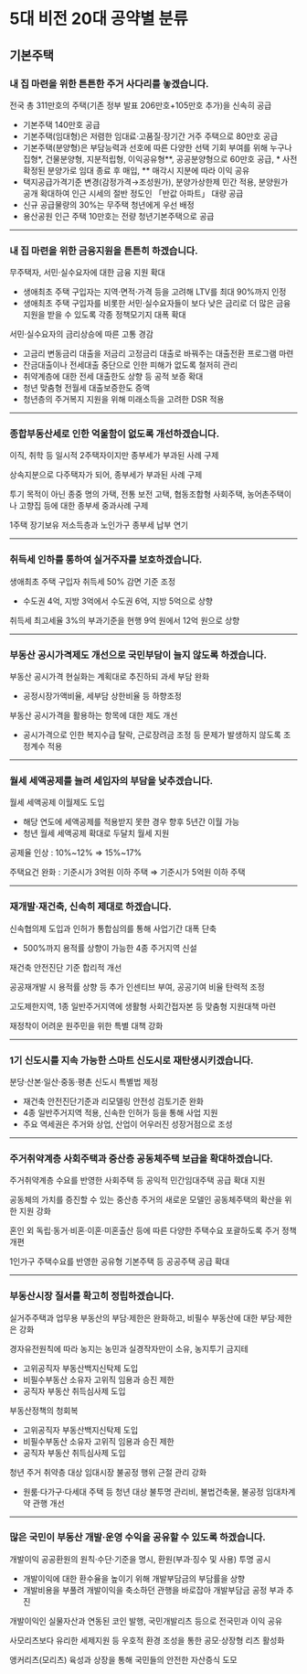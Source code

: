 # 5대 비전 20대 공약별 분류

## 기본주택

### 내 집 마련을 위한 튼튼한 주거 사다리를 놓겠습니다.

전국 총 311만호의 주택(기존 정부 발표 206만호+105만호 추가)을 신속히 공급
- 기본주택 140만호 공급
- 기본주택(임대형)은 저렴한 임대료·고품질·장기간 거주 주택으로 80만호 공급
- 기본주택(분양형)은 부담능력과 선호에 따른 다양한 선택 기회 부여를 위해 누구나집형*, 건물분양형, 지분적립형, 이익공유형**, 공공분양형으로 60만호 공급, * 사전 확정된 분양가로 임대 종료 후 매입, ** 매각시 지분에 따라 이익 공유
- 택지공급가격기준 변경(감정가격→조성원가), 분양가상한제 민간 적용, 분양원가 공개 확대하여 인근 시세의 절반 정도인 「반값 아파트」 대량 공급
- 신규 공급물량의 30%는 무주택 청년에게 우선 배정
- 용산공원 인근 주택 10만호는 전량 청년기본주택으로 공급

---

### 내 집 마련을 위한 금융지원을 튼튼히 하겠습니다.

무주택자, 서민·실수요자에 대한 금융 지원 확대
- 생애최초 주택 구입자는 지역·면적·가격 등을 고려해 LTV를 최대 90%까지 인정
- 생애최초 주택 구입자를 비롯한 서민·실수요자들이 보다 낮은 금리로 더 많은 금융지원을 받을 수 있도록 각종 정책모기지 대폭 확대

서민·실수요자의 금리상승에 따른 고통 경감
- 고금리 변동금리 대출을 저금리 고정금리 대출로 바꿔주는 대출전환 프로그램 마련
- 잔금대출이나 전세대출 중단으로 인한 피해가 없도록 철저히 관리
- 취약계층에 대한 전세 대출한도 상향 등 공적 보증 확대
- 청년 맞춤형 전월세 대출보증한도 증액
- 청년층의 주거복지 지원을 위해 미래소득을 고려한 DSR 적용

---

### 종합부동산세로 인한 억울함이 없도록 개선하겠습니다.

이직, 취학 등 일시적 2주택자이지만 종부세가 부과된 사례 구제

상속지분으로 다주택자가 되어, 종부세가 부과된 사례 구제

투기 목적이 아닌 종중 명의 가택, 전통 보전 고택, 협동조합형 사회주택, 농어촌주택이나 고향집 등에 대한 종부세 중과사례 구제

1주택 장기보유 저소득층과 노인가구 종부세 납부 연기

---

### 취득세 인하를 통하여 실거주자를 보호하겠습니다.

생애최초 주택 구입자 취득세 50% 감면 기준 조정
- 수도권 4억, 지방 3억에서 수도권 6억, 지방 5억으로 상향

취득세 최고세율 3%의 부과기준을 현행 9억 원에서 12억 원으로 상향

---

### 부동산 공시가격제도 개선으로 국민부담이 늘지 않도록 하겠습니다.

부동산 공시가격 현실화는 계획대로 추진하되 과세 부담 완화
- 공정시장가액비율, 세부담 상한비율 등 하향조정

부동산 공시가격을 활용하는 항목에 대한 제도 개선
- 공시가격으로 인한 복지수급 탈락, 근로장려금 조정 등 문제가 발생하지 않도록 조정계수 적용

---

### 월세 세액공제를 늘려 세입자의 부담을 낮추겠습니다.

월세 세액공제 이월제도 도입
- 해당 연도에 세액공제를 적용받지 못한 경우 향후 5년간 이월 가능
- 청년 월세 세액공제 확대로 두달치 월세 지원

공제율 인상 : 10%~12% ⇒ 15%~17%

주택요건 완화 : 기준시가 3억원 이하 주택 ⇒ 기준시가 5억원 이하 주택

---

### 재개발·재건축, 신속히 제대로 하겠습니다.

신속협의제 도입과 인허가 통합심의를 통해 사업기간 대폭 단축
- 500%까지 용적률 상향이 가능한 4종 주거지역 신설

재건축 안전진단 기준 합리적 개선

공공재개발 시 용적률 상향 등 추가 인센티브 부여, 공공기여 비율 탄력적 조정

고도제한지역, 1종 일반주거지역에 생활형 사회간접자본 등 맞춤형 지원대책 마련

재정착이 어려운 원주민을 위한 특별 대책 강화

---

### 1기 신도시를 지속 가능한 스마트 신도시로 재탄생시키겠습니다.

분당·산본·일산·중동·평촌 신도시 특별법 제정
- 재건축 안전진단기준과 리모델링 안전성 검토기준 완화
- 4종 일반주거지역 적용, 신속한 인허가 등을 통해 사업 지원
- 주요 역세권은 주거와 상업, 산업이 어우러진 성장거점으로 조성

---

### 주거취약계층 사회주택과 중산층 공동체주택 보급을 확대하겠습니다.

주거취약계층 수요를 반영한 사회주택 등 공익적 민간임대주택 공급 확대 지원

공동체의 가치를 증진할 수 있는 중산층 주거의 새로운 모델인 공동체주택의 확산을 위한 지원 강화

혼인 외 독립·동거·비혼·이혼·미혼출산 등에 따른 다양한 주택수요 포괄하도록 주거 정책 개편

1인가구 주택수요를 반영한 공유형 기본주택 등 공공주택 공급 확대

---

### 부동산시장 질서를 확고히 정립하겠습니다.

실거주주택과 업무용 부동산의 부담·제한은 완화하고, 비필수 부동산에 대한 부담·제한은 강화

경자유전원칙에 따라 농지는 농민과 실경작자만이 소유, 농지투기 금지테
- 고위공직자 부동산백지신탁제 도입
- 비필수부동산 소유자 고위직 임용과 승진 제한
- 공직자 부동산 취득심사제 도입

부동산정책의 청회복
- 고위공직자 부동산백지신탁제 도입
- 비필수부동산 소유자 고위직 임용과 승진 제한
- 공직자 부동산 취득심사제 도입

청년 주거 취약층 대상 임대시장 불공정 행위 근절 관리 강화
- 원룸·다가구·다세대 주택 등 청년 대상 불투명 관리비, 불법건축물, 불공정 임대차계약 관행 개선

---

### 많은 국민이 부동산 개발·운영 수익을 공유할 수 있도록 하겠습니다.

개발이익 공공환원의 원칙·수단·기준을 명시, 환원(부과·징수 및 사용) 투명 공시
- 개발이익에 대한 환수율을 높이기 위해 개발부담금의 부담률을 상향
- 개발비용을 부풀려 개발이익을 축소하던 관행을 바로잡아 개발부담금 공정 부과 추진

개발이익인 실물자산과 연동된 코인 발행, 국민개발리츠 등으로 전국민과 이익 공유

사모리츠보다 유리한 세제지원 등 우호적 환경 조성을 통한 공모·상장형 리츠 활성화

앵커리츠(모리츠) 육성과 상장을 통해 국민들의 안전한 자산증식 도모

